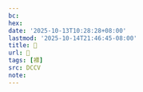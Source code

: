 ```yaml
---
bc:
hex:
date: '2025-10-13T10:28:28+08:00'
lastmod: '2025-10-14T21:46:45-08:00'
title: 􃕱
url: 􃕱
tags: [褾]
src: DCCV
note:
---
```

